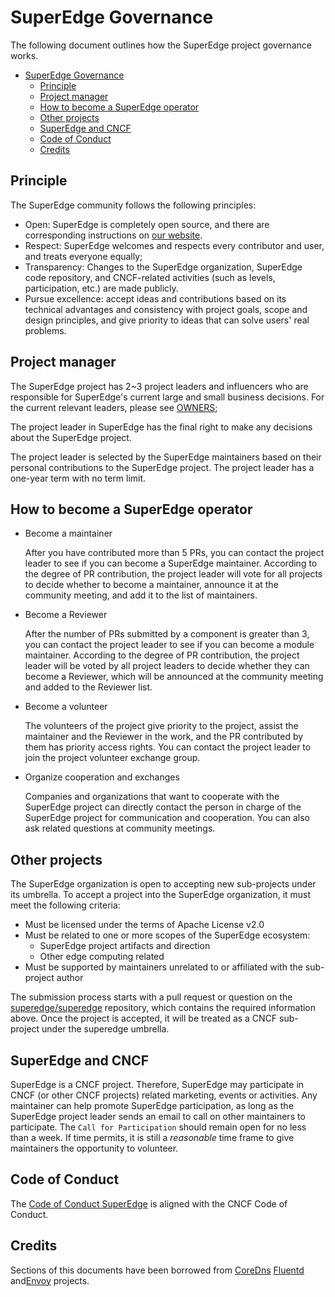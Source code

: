 # SuperEdge Governance

The following document outlines how the SuperEdge project governance works.

* [SuperEdge Governance](#superedge-governance)
   * [Principle](#principle)
   * [Project manager](#project-manager)
   * [How to become a SuperEdge operator](#how-to-become-a-superedge-operator)
   * [Other projects](#other-projects)
   * [SuperEdge and CNCF](#superedge-and-cncf)
   * [Code of Conduct](#code-of-conduct)
   * [Credits](#credits)

## Principle

The SuperEdge community follows the following principles:

-   Open: SuperEdge is completely open source, and there are corresponding instructions on [our website](https://superedge.io/).
-   Respect: SuperEdge welcomes and respects every contributor and user, and treats everyone equally;
-   Transparency: Changes to the SuperEdge organization, SuperEdge code repository, and CNCF-related activities (such as levels, participation, etc.) are made publicly.
-   Pursue excellence: accept ideas and contributions based on its technical advantages and consistency with project goals, scope and design principles, and give priority to ideas that can solve users' real problems.

## Project manager

The SuperEdge project has 2~3 project leaders and influencers who are responsible for SuperEdge's current large and small business decisions. For the current relevant leaders, please see [OWNERS](https://github.com/superedge/superedge/blob/main/OWNERS);

The project leader in SuperEdge has the final right to make any decisions about the SuperEdge project.

The project leader is selected by the SuperEdge maintainers based on their personal contributions to the SuperEdge project. The project leader has a one-year term with no term limit.

## How to become a SuperEdge operator

-   Become a maintainer

    After you have contributed more than 5 PRs, you can contact the project leader to see if you can become a SuperEdge maintainer. According to the degree of PR contribution, the project leader will vote for all projects to decide whether to become a maintainer, announce it at the community meeting, and add it to the list of maintainers.

-   Become a Reviewer

    After the number of PRs submitted by a component is greater than 3, you can contact the project leader to see if you can become a module maintainer. According to the degree of PR contribution, the project leader will be voted by all project leaders to decide whether they can become a Reviewer, which will be announced at the community meeting and added to the Reviewer list.

-   Become a volunteer

    The volunteers of the project give priority to the project, assist the maintainer and the Reviewer in the work, and the PR contributed by them has priority access rights. You can contact the project leader to join the project volunteer exchange group.

-   Organize cooperation and exchanges

    Companies and organizations that want to cooperate with the SuperEdge project can directly contact the person in charge of the SuperEdge project for communication and cooperation. You can also ask related questions at community meetings.

## Other projects

The SuperEdge organization is open to accepting new sub-projects under its umbrella. To accept a project into the SuperEdge organization, it must meet the following criteria:

-   Must be licensed under the terms of Apache License v2.0
-   Must be related to one or more scopes of the SuperEdge ecosystem:
    -   SuperEdge project artifacts and direction
    -   Other edge computing related
-   Must be supported by maintainers unrelated to or affiliated with the sub-project author

The submission process starts with a pull request or question on the [superedge/superedge](https://github.com/superedge/superedge) repository, which contains the required information above. Once the project is accepted, it will be treated as a CNCF sub-project under the superedge umbrella.

## SuperEdge and CNCF

SuperEdge is a CNCF project. Therefore, SuperEdge may participate in CNCF (or other CNCF projects) related marketing, events or activities. Any maintainer can help promote SuperEdge participation, as long as the SuperEdge project leader sends an email to call on other maintainers to participate. The `Call for Participation` should remain open for no less than a week. If time permits, it is still a *reasonable* time frame to give maintainers the opportunity to volunteer.

## Code of Conduct

The [Code of Conduct SuperEdge](https://github.com/superedge/superedge/blob/main/CODE_OF_CONDUCT.md) is aligned with the CNCF Code of Conduct.

## Credits

Sections of this documents have been borrowed from [CoreDns](https://github.com/coredns/coredns)  [Fluentd](https://github.com/fluent/fluentd/blob/master/GOVERNANCE.md) and[Envoy](https://github.com/envoyproxy/envoy/blob/master/GOVERNANCE.md) projects.

